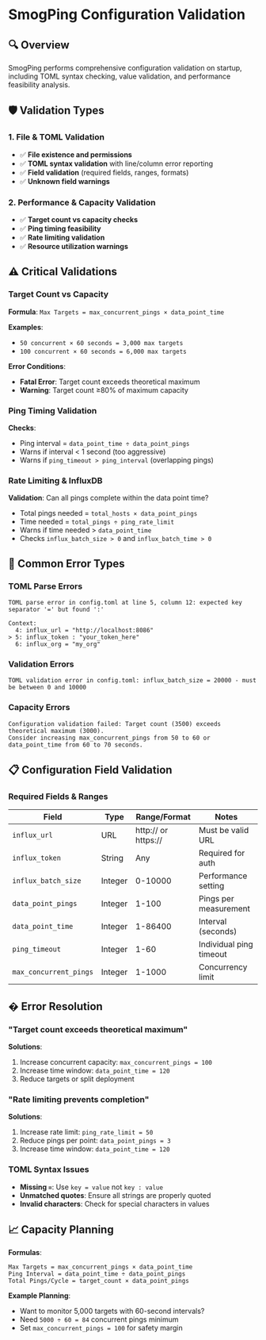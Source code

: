 # SmogPing Configuration Validation

## 🔍 **Overview**

SmogPing performs comprehensive configuration validation on startup, including TOML syntax checking, value validation, and performance feasibility analysis.

## 🛡️ **Validation Types**

### **1. File & TOML Validation**
- ✅ **File existence and permissions**
- ✅ **TOML syntax validation** with line/column error reporting
- ✅ **Field validation** (required fields, ranges, formats)
- ✅ **Unknown field warnings**

### **2. Performance & Capacity Validation**
- ✅ **Target count vs capacity checks**
- ✅ **Ping timing feasibility**
- ✅ **Rate limiting validation**
- ✅ **Resource utilization warnings**

## ⚠️ **Critical Validations**

### **Target Count vs Capacity**
**Formula**: `Max Targets = max_concurrent_pings × data_point_time`

**Examples**:
- `50 concurrent × 60 seconds = 3,000 max targets`
- `100 concurrent × 60 seconds = 6,000 max targets`

**Error Conditions**:
- **Fatal Error**: Target count exceeds theoretical maximum
- **Warning**: Target count ≥80% of maximum capacity

### **Ping Timing Validation**
**Checks**:
- Ping interval = `data_point_time ÷ data_point_pings`
- Warns if interval < 1 second (too aggressive)
- Warns if `ping_timeout > ping_interval` (overlapping pings)

### **Rate Limiting & InfluxDB**
**Validation**: Can all pings complete within the data point time?
- Total pings needed = `total_hosts × data_point_pings`
- Time needed = `total_pings ÷ ping_rate_limit`
- Warns if time needed > `data_point_time`
- Checks `influx_batch_size > 0` and `influx_batch_time > 0`

## 🚨 **Common Error Types**

### **TOML Parse Errors**
```
TOML parse error in config.toml at line 5, column 12: expected key separator '=' but found ':'

Context:
  4: influx_url = "http://localhost:8086"
> 5: influx_token : "your_token_here"
  6: influx_org = "my_org"
```

### **Validation Errors**
```
TOML validation error in config.toml: influx_batch_size = 20000 - must be between 0 and 10000
```

### **Capacity Errors**
```
Configuration validation failed: Target count (3500) exceeds theoretical maximum (3000).
Consider increasing max_concurrent_pings from 50 to 60 or data_point_time from 60 to 70 seconds.
```

## 📋 **Configuration Field Validation**

### **Required Fields & Ranges**
| Field | Type | Range/Format | Notes |
|-------|------|--------------|-------|
| `influx_url` | URL | http:// or https:// | Must be valid URL |
| `influx_token` | String | Any | Required for auth |
| `influx_batch_size` | Integer | 0-10000 | Performance setting |
| `data_point_pings` | Integer | 1-100 | Pings per measurement |
| `data_point_time` | Integer | 1-86400 | Interval (seconds) |
| `ping_timeout` | Integer | 1-60 | Individual ping timeout |
| `max_concurrent_pings` | Integer | 1-1000 | Concurrency limit |

## � **Error Resolution**

### **"Target count exceeds theoretical maximum"**
**Solutions**:
1. Increase concurrent capacity: `max_concurrent_pings = 100`
2. Increase time window: `data_point_time = 120`
3. Reduce targets or split deployment

### **"Rate limiting prevents completion"**
**Solutions**:
1. Increase rate limit: `ping_rate_limit = 50`
2. Reduce pings per point: `data_point_pings = 3`
3. Increase time window: `data_point_time = 120`

### **TOML Syntax Issues**
- **Missing `=`**: Use `key = value` not `key : value`
- **Unmatched quotes**: Ensure all strings are properly quoted
- **Invalid characters**: Check for special characters in values

## 📈 **Capacity Planning**

**Formulas**:
```
Max Targets = max_concurrent_pings × data_point_time
Ping Interval = data_point_time ÷ data_point_pings
Total Pings/Cycle = target_count × data_point_pings
```

**Example Planning**:
- Want to monitor 5,000 targets with 60-second intervals?
- Need `5000 ÷ 60 = 84` concurrent pings minimum
- Set `max_concurrent_pings = 100` for safety margin
